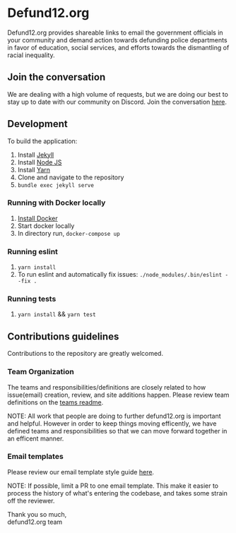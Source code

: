 # Defund12.org

Defund12.org provides shareable links to email the government officials in your community and demand action towards defunding police departments in favor of education, social services, and efforts towards the dismantling of racial inequality.

## Join the conversation

We are dealing with a high volume of requests, but we are doing our best to stay up to date with our community on Discord. Join the conversation [here](https://discord.gg/YMxndzd).

## Development

To build the application:

1. Install [Jekyll](https://jekyllrb.com/docs/installation/)
2. Install [Node JS](https://nodejs.org/en/download/)
3. Install [Yarn](https://classic.yarnpkg.com/en/docs/install)
4. Clone and navigate to the repository
5. `bundle exec jekyll serve`

### Running with Docker locally

1. [Install Docker](https://docs.docker.com/get-docker/)
2. Start docker locally
3. In directory run, `docker-compose up`

### Running eslint

1. `yarn install`
2. To run eslint and automatically fix issues:
   `./node_modules/.bin/eslint --fix .`

### Running tests

1. `yarn install` && `yarn test`

## Contributions guidelines

Contributions to the repository are greatly welcomed.

### Team Organization

The teams and responsibilities/definitions are closely related to how issue(email) creation, review, and site additions happen. Please review team definitions on the [teams readme](TEAMS.md).

NOTE: All work that people are doing to further defund12.org is important and helpful. However in order to keep things moving efficently, we have defined teams and responsibilities so that we can move forward together in an efficent manner.

### Email templates

Please review our email template style guide [here](EMAIL_TEMPLATE_STYLE_GUIDE.md).

NOTE: If possible, limit a PR to one email template. This make it easier to process the history of what's entering the codebase, and takes some strain off the reviewer.

Thank you so much,\
defund12.org team
